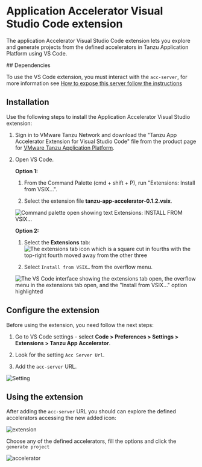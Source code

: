 # Application Accelerator Visual Studio Code extension

The application Accelerator Visual Studio Code extension lets you explore and generate projects
from the defined accelerators in Tanzu Application Platform using VS Code.

##<a id="depenencies"></a> Dependencies

To use the VS Code extension, you must interact with the `acc-server`, for more
information see [How to expose this server follow the instructions](../cli-plugins/accelerator/overview.md#server-api-connections)

## <a id="vs-code-app-accel-install"></a> Installation

Use the following steps to install the Application Accelerator Visual Studio extension:

1. Sign in to VMware Tanzu Network and download the "Tanzu App Accelerator Extension for Visual Studio Code" file from the product page for [VMware Tanzu Application Platform](https://network.tanzu.vmware.com/products/tanzu-application-platform).

2. Open VS Code.

    **Option 1:**

    1. From the Command Palette (cmd + shift + P), run "Extensions: Install from VSIX...".

    2. Select the extension file **tanzu-app-accelerator-0.1.2.vsix**.

    ![Command palette open showing text Extensions: INSTALL FROM VSIX...](../images/vscode-install1.png)

    **Option 2:**

    1. Select the **Extensions** tab: ![The extensions tab icon which is a square cut in fourths with the top-right fourth moved away from the other three](../images/vscode-install2.png)

    2. Select `Install from VSIX…` from the overflow menu.

    ![The VS Code interface showing the extensions tab open, the overflow menu in the extensions tab open, and the "Install from VSIX..." option highlighted](../images/vscode-install3.png)

## <a id="configure-the-extention"></a> Configure the extension

Before using the extension, you need follow the next steps:

1. Go to VS Code settings - select **Code > Preferences > Settings > Extensions > Tanzu App Accelerator**.

2. Look for the setting `Acc Server Url`.

3. Add the `acc-server` URL.

![Setting](../images/acc-server-config.png)

## <a id="using-the-extension"></a> Using the extension

After adding the `acc-server` URL you should can explore the defined accelerators
accessing the new added icon:

![extension](../images/app-accelerators-vscode-icon.png)

Choose any of the defined accelerators, fill the options and click  the `generate project`

![accelerator](../images/acc-form.png)
